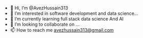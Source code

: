 - 👋 Hi, I’m @AvezHussain313
- 👀 I’m interested in software development and data science...
- 🌱 I’m currently learning full stack data science And AI 
- 💞️ I’m looking to collaborate on ...
- 📫 How to reach me  avezhussain313@gmail.com

<!---
AvezHussain313/AvezHussain313 is a ✨ special ✨ repository because its `README.md` (this file) appears on your GitHub profile.
You can click the Preview link to take a look at your changes.
--->
